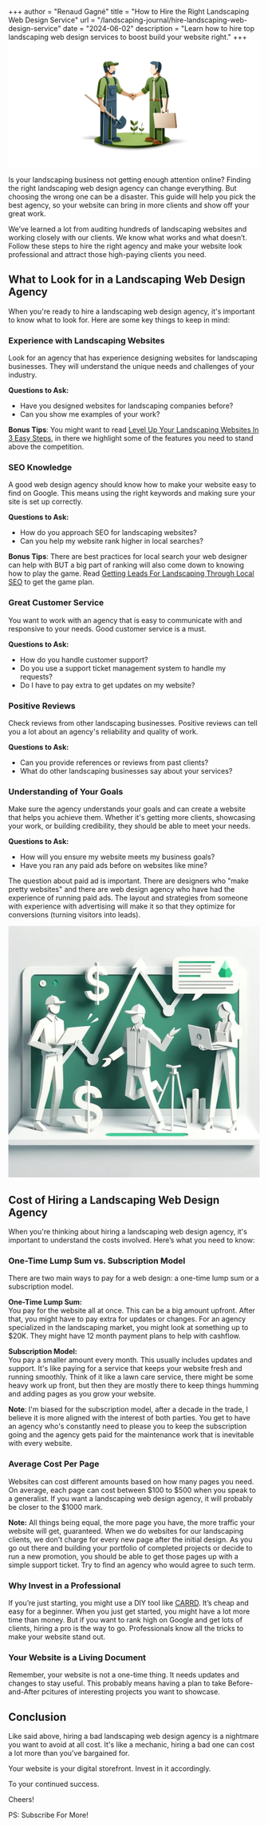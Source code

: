 +++
author = "Renaud Gagné"
title = "How to Hire the Right Landscaping Web Design Service"
url = "/landscaping-journal/hire-landscaping-web-design-service"
date = "2024-06-02"
description = "Learn how to hire top landscaping web design services to boost build your website right."
+++
![Papercraft local landscaper hiring a web designer by shaking hands](featured.webp "Hiring landscaping web design services")

Is your landscaping business not getting enough attention online? Finding the right landscaping web design agency can change everything. But choosing the wrong one can be a disaster. This guide will help you pick the best agency, so your website can bring in more clients and show off your great work.

We’ve learned a lot from auditing hundreds of landscaping websites and working closely with our clients. We know what works and what doesn’t. Follow these steps to hire the right agency and make your website look professional and attract those high-paying clients you need.

## What to Look for in a Landscaping Web Design Agency

When you're ready to hire a landscaping web design agency, it's important to know what to look for. Here are some key things to keep in mind:

### Experience with Landscaping Websites
Look for an agency that has experience designing websites for landscaping businesses. They will understand the unique needs and challenges of your industry.

**Questions to Ask:**
- Have you designed websites for landscaping companies before?
- Can you show me examples of your work?

**Bonus Tips**: You might want to read [Level Up Your Landscaping Websites In 3 Easy Steps](/landscaping-journal/level-up-landscaping-website), in there we highlight some of the features you need to stand above the competition.

### SEO Knowledge
A good web design agency should know how to make your website easy to find on Google. This means using the right keywords and making sure your site is set up correctly.

**Questions to Ask:**
- How do you approach SEO for landscaping websites?
- Can you help my website rank higher in local searches?

**Bonus Tips**: There are best practices for local search your web designer can help with BUT a big part of ranking will also come down to knowing how to play the game. Read [Getting Leads For Landscaping Through Local SEO](/landscaping-journal/local-landscaping-seo/) to get the game plan.

### Great Customer Service
You want to work with an agency that is easy to communicate with and responsive to your needs. Good customer service is a must.

**Questions to Ask:**
- How do you handle customer support?
- Do you use a support ticket management system to handle my requests?
- Do I have to pay extra to get updates on my website?

### Positive Reviews
Check reviews from other landscaping businesses. Positive reviews can tell you a lot about an agency's reliability and quality of work.

**Questions to Ask:**
- Can you provide references or reviews from past clients?
- What do other landscaping businesses say about your services?

### Understanding of Your Goals
Make sure the agency understands your goals and can create a website that helps you achieve them. Whether it's getting more clients, showcasing your work, or building credibility, they should be able to meet your needs.

**Questions to Ask:**
- How will you ensure my website meets my business goals?
- Have you ran any paid ads before on websites like mine?

The question about paid ad is important. There are designers who "make pretty websites" and there are web design agency who have had the experience of running paid ads. The layout and strategies from someone with experience with advertising will make it so that they optimize for conversions (turning visitors into leads). 

![Papercraft image of the cost of hiring a landscaping web design agency](cost.webp "Cost of Hiring a Landscaping Web Design Agencys")

## Cost of Hiring a Landscaping Web Design Agency

When you're thinking about hiring a landscaping web design agency, it's important to understand the costs involved. Here’s what you need to know:

### One-Time Lump Sum vs. Subscription Model
There are two main ways to pay for a web design: a one-time lump sum or a subscription model.

**One-Time Lump Sum:**  
You pay for the website all at once. This can be a big amount upfront. After that, you might have to pay extra for updates or changes. For an agency specialized in the landscaping market, you might look at something up to $20K. They might have 12 month payment plans to help with cashflow.

**Subscription Model:**  
You pay a smaller amount every month. This usually includes updates and support. It's like paying for a service that keeps your website fresh and running smoothly. Think of it like a lawn care service, there might be some heavy work up front, but then they are mostly there to keep things humming and adding pages as you grow your website.

**Note**: I'm biased for the subscription model, after a decade in the trade, I believe it is more aligned with the interest of both parties. You get to have an agency who's constantly need to please you to keep the subscription going and the agency gets paid for the maintenance work that is inevitable with every website.

### Average Cost Per Page
Websites can cost different amounts based on how many pages you need. On average, each page can cost between $100 to $500 when you speak to a generalist. If you want a landscaping web design agency, it will probably be closer to the $1000 mark. 

**Note:** All things being equal, the more page you have, the more traffic your website will get, guaranteed. When we do websites for our landscaping clients, we don't charge for every new page after the initial design. As you go out there and building your portfolio of completed projects or decide to run a new promotion, you should be able to get those pages up with a simple support ticket. Try to find an agency who would agree to such term.

### Why Invest in a Professional
If you’re just starting, you might use a DIY tool like [CARRD](https://carrd.co/). It’s cheap and easy for a beginner. When you just get started, you might have a lot more time than money. But if you want to rank high on Google and get lots of clients, hiring a pro is the way to go. Professionals know all the tricks to make your website stand out.

### Your Website is a Living Document
Remember, your website is not a one-time thing. It needs updates and changes to stay useful. This probably means having a plan to take Before-and-After pcitures of interesting projects you want to showcase. 

## Conclusion
Like said above, hiring a bad landscaping web design agency is a nightmare you want to avoid at all cost. It's like a mechanic, hiring a bad one can cost a lot more than you've bargained for. 

Your website is your digital storefront. Invest in it accordingly. 

To your continued success.

Cheers!

PS: Subscribe For More!

